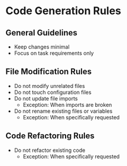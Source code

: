 # Code Generation Rules

## General Guidelines

- Keep changes minimal
- Focus on task requirements only

## File Modification Rules

- Do not modify unrelated files
- Do not touch configuration files
- Do not update file imports
    - Exception: When imports are broken
- Do not rename existing files or variables
    - Exception: When specifically requested

## Code Refactoring Rules

- Do not refactor existing code
    - Exception: When specifically requested